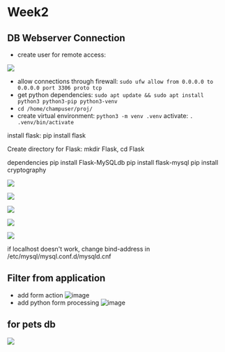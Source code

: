 # Week2

## DB Webserver Connection

* create user for remote access:

![](https://github.com/user-attachments/assets/f8f506c8-0f40-4ff6-90eb-38b9ff25b709)

* allow connections through firewall: `sudo ufw allow from 0.0.0.0 to 0.0.0.0 port 3306 proto tcp`
* get python dependencies: `sudo apt update && sudo apt install python3 python3-pip python3-venv`
* `cd /home/champuser/proj/`
* create virtual environment: `python3 -m venv .venv` activate: `. .venv/bin/activate`

install flask: pip install flask

Create directory for Flask: mkdir Flask, cd Flask

dependencies pip install Flask-MySQLdb pip install flask-mysql pip install cryptography

![](https://github.com/user-attachments/assets/df863553-d342-40f2-b486-95c9f96eb6ab)

![](https://github.com/user-attachments/assets/ff0e2ea6-8d9b-419e-87bc-e509607ec2c3)

![](https://github.com/user-attachments/assets/ecfef5d2-faf0-48a2-890a-d7a8828d8070)

![](https://github.com/user-attachments/assets/f1ee877f-5ecc-439c-af72-3e66b7cad0f7)

![](https://github.com/user-attachments/assets/b364793f-b228-4496-8129-aaf87125bfc6)

if localhost doesn't work, change bind-address in /etc/mysql/mysql.conf.d/mysqld.cnf

## Filter from application

* add form action ![image](https://github.com/user-attachments/assets/5d975c40-abd8-4d1d-807c-b1ea1c9f47bf)
* add python form processing ![image](https://github.com/user-attachments/assets/0710091e-53e4-46a0-a94c-3f82ac255c96)

## for pets db

![](https://github.com/user-attachments/assets/99c577de-f2fa-45fe-91c4-e9c780e4ed95)
